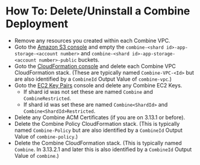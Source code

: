 # How To: Delete/Uninstall a Combine Deployment

- Remove any resources you created within each Combine VPC.
- Goto the [Amazon S3 console](https://us-east-1.console.aws.amazon.com/s3/) and empty the `combine-<shard id>-app-storage-<account number>` and `combine-<shard id>-app-storage-<account number>-public` buckets.
- Goto the [CloudFormation console](https://us-east-1.console.aws.amazon.com/cloudformation/) and delete each Combine VPC CloudFormation stack. (These are typically named `Combine-VPC-<Id>` but are also identified by a `CombineId` Output Value of `combine-vpc`.)
- Goto the [EC2 Key Pairs](https://us-east-1.console.aws.amazon.com/ec2/home?region=us-east-1#KeyPairs) console and delete any Combine EC2 Keys. 
  - If shard id was not set these are named `Combine` and `CombineRestricted`.
  - If shard id was set these are named `Combine<ShardId>` and `Combine<ShardId>Restricted`.
- Delete any Combine ACM Certificates (if you are on 3.13.1 or before). 
- Delete the Combine Policy CloudFormation stack. (This is typically named `Combine-Policy` but are also identified by a `CombineId` Output Value of `combine-policy`.)
- Delete the Combine CloudFormation stack. (This is typically named `Combine`. In 3.13.2.1 and later this is also identified by a `CombineId` Output Value of `combine`.)
